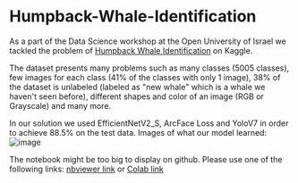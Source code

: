 # Humpback-Whale-Identification

As a part of the Data Science workshop at the Open University of Israel we tackled the problem of [Humpback Whale Identification](https://www.kaggle.com/competitions/humpback-whale-identification/overview) on Kaggle.

The dataset presents many problems such as many classes (5005 classes), few images for each class (41% of the classes with only 1 image), 38% of the dataset is unlabeled (labeled as "new whale" which is a whale we haven't seen before), different shapes and color of an image (RGB or Grayscale) and many more.

In our solution we used EfficientNetV2_S, ArcFace Loss and YoloV7 in order to achieve 88.5% on the test data.
Images of what our model learned:
![image](https://github.com/amita1996/Humpback-Whale-Identification/assets/64536392/3690687b-d9c5-443b-8104-6e220e99c891)

The notebook might be too big to display on github. Please use one of the following links: [nbviewer link](https://nbviewer.org/github/amita1996/Humpback-Whale-Identification/blob/main/Humpback%20Whale%20Identification.ipynb) or [Colab link](https://drive.google.com/file/d/1omW67y9B6v8CGpfdej1UWuucLL5IPkIZ/view?usp=sharing)
